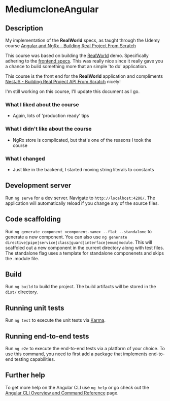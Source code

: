 # MediumcloneAngular

## Description

My implementation of the **RealWorld** specs, as taught through the Udemy course [Angular and NgRx - Building Real Project From Scratch
](https://www.udemy.com/course/angular-and-ngrx-building-real-project-from-scratch)

This course was based on building the [RealWorld](https://realworld-docs.netlify.app/docs/intro) demo. Specifically adhering to the [frontend specs](https://realworld-docs.netlify.app/docs/specs/frontend-specs/templates). This was really nice since it really gave you a chance to build something more that an simple 'to do' application.

This course is the front end for the **RealWorld** application and compliments [NestJS - Building Real Project API From Scratch](https://www.udemy.com/course/nestjs-building-real-project-api-from-scratch) nicely!

I'm still working on this course, I'll update this document as I go.

### What I liked about the course

- Again, lots of 'production ready' tips

### What I didn't like about the course

- NgRx store is complicated, but that's one of the reasons I took the course

### What I changed

- Just like in the backend, I started moving string literals to constants

## Development server

Run `ng serve` for a dev server. Navigate to `http://localhost:4200/`. The application will automatically reload if you change any of the source files.

## Code scaffolding

Run `ng generate component <component-name> --flat --standalone` to generate a new component. You can also use `ng generate directive|pipe|service|class|guard|interface|enum|module`. This will scaffoled out a new component in the current directory along with test files. The standalone flag uses a template for standalone componenets and skips the .module file.

## Build

Run `ng build` to build the project. The build artifacts will be stored in the `dist/` directory.

## Running unit tests

Run `ng test` to execute the unit tests via [Karma](https://karma-runner.github.io).

## Running end-to-end tests

Run `ng e2e` to execute the end-to-end tests via a platform of your choice. To use this command, you need to first add a package that implements end-to-end testing capabilities.

## Further help

To get more help on the Angular CLI use `ng help` or go check out the [Angular CLI Overview and Command Reference](https://angular.io/cli) page.

